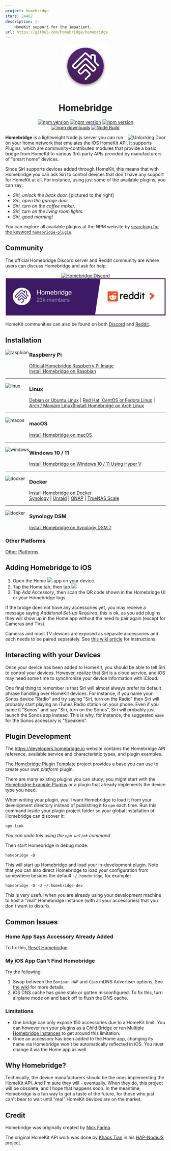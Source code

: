 ```yaml
---
project: homebridge
stars: 24462
description: |-
    HomeKit support for the impatient.
url: https://github.com/homebridge/homebridge
---
```


<p align="center">
  <a href="https://homebridge.io"><img src="https://raw.githubusercontent.com/homebridge/branding/latest/logos/homebridge-color-round-stylized.png" height="140"></a>
</p>

<span align="center">

# Homebridge

<a href="https://www.npmjs.com/package/homebridge"><img title="npm version" src="https://badgen.net/npm/v/homebridge?label=stable"></a>
<a href="https://github.com/homebridge/homebridge/wiki/How-To-Change-Homebridge-Version#manage-beta-version"><img title="npm version" src="https://badgen.net/npm/v/homebridge/beta?label=beta"></a>
<a href="https://github.com/homebridge/homebridge/wiki/How-To-Change-Homebridge-Version#manage-beta-version"><img title="npm version" src="https://badgen.net/npm/v/homebridge/alpha?label=alpha"></a><br>
<a href="https://www.npmjs.com/package/homebridge"><img title="npm downloads" src="https://badgen.net/npm/dt/homebridge"></a>
<a href="https://github.com/homebridge/homebridge/actions/workflows/build.yml"><img title="Node Build" src="https://github.com/homebridge/homebridge/actions/workflows/build.yml/badge.svg"></a>

</span>

<img src="https://media.giphy.com/media/10l79ICohTu4iQ/giphy.gif" align="right" alt="Unlocking Door">

**Homebridge** is a lightweight Node.js server you can run on your home network that emulates the iOS HomeKit API. It supports Plugins, which are community-contributed modules that provide a basic bridge from HomeKit to various 3rd-party APIs provided by manufacturers of "smart home" devices. 

Since Siri supports devices added through HomeKit, this means that with Homebridge you can ask Siri to control devices that don't have any support for HomeKit at all. For instance, using just some of the available plugins, you can say:

 * _Siri, unlock the back door._ [pictured to the right]
 * _Siri, open the garage door._
 * _Siri, turn on the coffee maker._ 
 * _Siri, turn on the living room lights._
 * _Siri, good morning!_

You can explore all available plugins at the NPM website by [searching for the keyword `homebridge-plugin`](https://www.npmjs.com/search?q=homebridge-plugin).

##  Community

The official Homebridge Discord server and Reddit community are where users can discuss Homebridge and ask for help.

<span align="center">

[![Homebridge Discord](https://discordapp.com/api/guilds/432663330281226270/widget.png?style=banner2)](https://discord.gg/kqNCe2D) [![Homebridge Reddit](https://raw.githubusercontent.com/homebridge/homebridge/latest/.github/homebridge-reddit.svg?sanitize=true)](https://www.reddit.com/r/homebridge/)

</span>

HomeKit communities can also be found on both [Discord](https://discord.gg/RcV7fa8) and [Reddit](https://www.reddit.com/r/homekit).

## Installation

<img align="left" src="https://user-images.githubusercontent.com/3979615/59594350-07b45b80-9137-11e9-85fd-e75093ba91a4.png" alt="raspbian" height="75" width="75"/>

### Raspberry Pi

[Official Homebridge Raspberry Pi Image](https://github.com/homebridge/homebridge-raspbian-image/wiki/Getting-Started) <br> [Install Homebridge on Raspbian](https://github.com/homebridge/homebridge/wiki/Install-Homebridge-on-Raspbian)

---

<img align="left" src="https://user-images.githubusercontent.com/3979615/59595664-93c78280-9139-11e9-83dc-4d6f9405e788.png" alt="linux" height="75" width="75"/>

### Linux

[Debian or Ubuntu Linux](https://github.com/homebridge/homebridge/wiki/Install-Homebridge-on-Debian-or-Ubuntu-Linux) |
[Red Hat, CentOS or Fedora Linux](https://github.com/homebridge/homebridge/wiki/Install-Homebridge-on-Red-Hat%2C-CentOS-or-Fedora-Linux) | [Arch / Manjaro Linux|Install Homebridge on Arch Linux](https://github.com/homebridge/homebridge/wiki/Install-Homebridge-on-Arch-Linux) <br>

---

<img align="left" src="https://user-images.githubusercontent.com/3979615/59594157-b015f000-9136-11e9-93cb-c9d9773ec9e8.png" alt="macos" height="75" width="75"/>

### macOS

[Install Homebridge on macOS](https://github.com/homebridge/homebridge/wiki/Install-Homebridge-on-macOS)

---

<img align="left" src="https://user-images.githubusercontent.com/3979615/59593218-e0f52580-9134-11e9-8b77-585755af5d99.png" alt="windows" height="75" width="75"/>

### Windows 10 / 11

[Install Homebridge on Windows 10 / 11 Using Hyper V](https://github.com/homebridge/homebridge/wiki/Install-Homebridge-on-Windows-10-Using-Hyper-V)

---

<img align="left" src="https://user-images.githubusercontent.com/3979615/59594527-56fa8c00-9137-11e9-937b-32092dfcff41.png" alt="docker" height="75" width="75"/>

### Docker

[Install Homebridge on Docker](https://github.com/homebridge/homebridge/wiki/Install-Homebridge-on-Docker)  <br> [Synology](https://github.com/homebridge/docker-homebridge/wiki/Homebridge-on-Synology) | [Unraid](https://github.com/homebridge/docker-homebridge/wiki/Homebridge-on-Unraid) | [QNAP](https://github.com/homebridge/docker-homebridge/wiki/Homebridge-on-QNAP) | [TrueNAS Scale](https://github.com/homebridge/docker-homebridge/wiki/Homebridge-on-TrueNAS-Scale)

---

<img align="left" src="https://user-images.githubusercontent.com/3979615/78118531-dc46f700-7452-11ea-95e5-977f79d1904f.png" alt="docker" height="75" width="75"/>

### Synology DSM

[Install Homebridge on Synology DSM 7](https://github.com/homebridge/homebridge/wiki/Install-Homebridge-on-Synology-DSM)

### Other Platforms

[Other Platforms](https://github.com/homebridge/homebridge/wiki/Other-Platforms)

## Adding Homebridge to iOS

1. Open the Home <img src="https://user-images.githubusercontent.com/3979615/78010622-4ea1d380-738e-11ea-8a17-e6a465eeec35.png" height="16.42px"> app on your device.
2. Tap the Home tab, then tap <img src="https://user-images.githubusercontent.com/3979615/78010869-9aed1380-738e-11ea-9644-9f46b3633026.png" height="16.42px">.
3. Tap *Add Accessory*, then scan the QR code shown in the Homebridge UI or your Homebridge logs.

If the bridge does not have any accessories yet, you may receive a message saying *Additional Set-up Required*, this is ok, as you add plugins they will show up in the Home app without the need to pair again (except for Cameras and TVs).

Cameras and most TV devices are exposed as separate accessories and each needs to be paired separately. See [this wiki article](https://github.com/homebridge/homebridge/wiki/Connecting-Homebridge-To-HomeKit#how-to-add-homebridge-cameras--tvs) for instructions.

## Interacting with your Devices

Once your device has been added to HomeKit, you should be able to tell Siri to control your devices. However, realize that Siri is a cloud service, and iOS may need some time to synchronize your device information with iCloud.

One final thing to remember is that Siri will almost always prefer its default phrase handling over HomeKit devices. For instance, if you name your Sonos device "Radio" and try saying "Siri, turn on the Radio" then Siri will probably start playing an iTunes Radio station on your phone. Even if you name it "Sonos" and say "Siri, turn on the Sonos", Siri will probably just launch the Sonos app instead. This is why, for instance, the suggested `name` for the Sonos accessory is "Speakers".

## Plugin Development

The https://developers.homebridge.io website contains the Homebridge API reference, available service and characteristic types, and plugin examples.

The [Homebridge Plugin Template](https://github.com/homebridge/homebridge-plugin-template) project provides a base you can use to create your own *platform* plugin.

There are many existing plugins you can study; you might start with the [Homebridge Example Plugins](https://github.com/homebridge/homebridge-examples) or a plugin that already implements the device type you need.

When writing your plugin, you'll want Homebridge to load it from your development directory instead of publishing it to `npm` each time. Run this command inside your plugin project folder so your global installation of Homebridge can discover it:


```shell
npm link
```

*You can undo this using the `npm unlink` command.*

Then start Homebridge in debug mode:

```shell
homebridge -D
```

This will start up Homebridge and load your in-development plugin. Note that you can also direct Homebridge to load your configuration from somewhere besides the default `~/.homebridge`, for example:

```shell
homebridge -D -U ~/.homebridge-dev
```

This is very useful when you are already using your development machine to host a "real" Homebridge instance (with all your accessories) that you don't want to disturb.

## Common Issues

### Home App Says Accessory Already Added

To fix this, [Reset Homebridge](https://github.com/homebridge/homebridge/wiki/Connecting-Homebridge-To-HomeKit#how-to-reset-homebridge).

### My iOS App Can't Find Homebridge

Try the following:

  1. Swap between the `Bonjour HAP` and `Ciao` mDNS Advertiser options. See [the wiki](https://github.com/homebridge/homebridge/wiki/mDNS-Options) for more details.
  2. iOS DNS cache has gone stale or gotten misconfigured. To fix this, turn airplane mode on and back off to flush the DNS cache. 

### Limitations

 * One bridge can only expose 150 accessories due to a HomeKit limit. You can however run your plugins as a [Child Bridge](https://github.com/homebridge/homebridge/wiki/Child-Bridges) or run [Multiple Homebridge Instances](https://github.com/homebridge/homebridge-config-ui-x/wiki/Homebridge-Service-Command#multiple-instances) to get around this limitation.
 * Once an accessory has been added to the Home app, changing its name via Homebridge won't be automatically reflected in iOS. You must change it via the Home app as well.

## Why Homebridge?

Technically, the device manufacturers should be the ones implementing the HomeKit API. And I'm sure they will - eventually. When they do, this project will be obsolete, and I hope that happens soon. In the meantime, Homebridge is a fun way to get a taste of the future, for those who just can't bear to wait until "real" HomeKit devices are on the market.

## Credit

Homebridge was originally created by [Nick Farina](https://twitter.com/nfarina).

The original HomeKit API work was done by [Khaos Tian](https://twitter.com/khaost) in his [HAP-NodeJS](https://github.com/homebridge/HAP-NodeJS) project.

